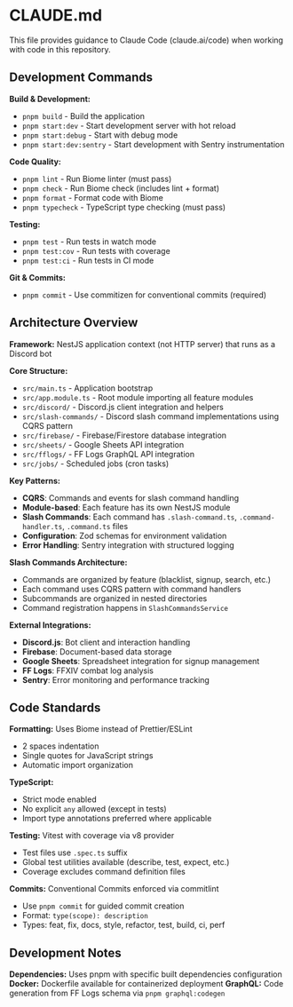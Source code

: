 # CLAUDE.md

This file provides guidance to Claude Code (claude.ai/code) when working with code in this repository.

## Development Commands

**Build & Development:**

- `pnpm build` - Build the application
- `pnpm start:dev` - Start development server with hot reload
- `pnpm start:debug` - Start with debug mode
- `pnpm start:dev:sentry` - Start development with Sentry instrumentation

**Code Quality:**

- `pnpm lint` - Run Biome linter (must pass)
- `pnpm check` - Run Biome check (includes lint + format)
- `pnpm format` - Format code with Biome
- `pnpm typecheck` - TypeScript type checking (must pass)

**Testing:**

- `pnpm test` - Run tests in watch mode
- `pnpm test:cov` - Run tests with coverage
- `pnpm test:ci` - Run tests in CI mode

**Git & Commits:**

- `pnpm commit` - Use commitizen for conventional commits (required)

## Architecture Overview

**Framework:** NestJS application context (not HTTP server) that runs as a Discord bot

**Core Structure:**

- `src/main.ts` - Application bootstrap
- `src/app.module.ts` - Root module importing all feature modules
- `src/discord/` - Discord.js client integration and helpers
- `src/slash-commands/` - Discord slash command implementations using CQRS pattern
- `src/firebase/` - Firebase/Firestore database integration
- `src/sheets/` - Google Sheets API integration
- `src/fflogs/` - FF Logs GraphQL API integration
- `src/jobs/` - Scheduled jobs (cron tasks)

**Key Patterns:**

- **CQRS**: Commands and events for slash command handling
- **Module-based**: Each feature has its own NestJS module
- **Slash Commands**: Each command has `.slash-command.ts`, `.command-handler.ts`, `.command.ts` files
- **Configuration**: Zod schemas for environment validation
- **Error Handling**: Sentry integration with structured logging

**Slash Commands Architecture:**

- Commands are organized by feature (blacklist, signup, search, etc.)
- Each command uses CQRS pattern with command handlers
- Subcommands are organized in nested directories
- Command registration happens in `SlashCommandsService`

**External Integrations:**

- **Discord.js**: Bot client and interaction handling
- **Firebase**: Document-based data storage
- **Google Sheets**: Spreadsheet integration for signup management
- **FF Logs**: FFXIV combat log analysis
- **Sentry**: Error monitoring and performance tracking

## Code Standards

**Formatting:** Uses Biome instead of Prettier/ESLint

- 2 spaces indentation
- Single quotes for JavaScript strings
- Automatic import organization

**TypeScript:**

- Strict mode enabled
- No explicit `any` allowed (except in tests)
- Import type annotations preferred where applicable

**Testing:** Vitest with coverage via v8 provider

- Test files use `.spec.ts` suffix
- Global test utilities available (describe, test, expect, etc.)
- Coverage excludes command definition files

**Commits:** Conventional Commits enforced via commitlint

- Use `pnpm commit` for guided commit creation
- Format: `type(scope): description`
- Types: feat, fix, docs, style, refactor, test, build, ci, perf

## Development Notes

**Dependencies:** Uses pnpm with specific built dependencies configuration
**Docker:** Dockerfile available for containerized deployment
**GraphQL:** Code generation from FF Logs schema via `pnpm graphql:codegen`
